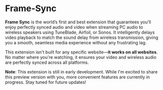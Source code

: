 # Frame-Sync

**Frame Sync** is the world’s first and best extension that guarantees you’ll enjoy perfectly synced audio and video when streaming PC audio to wireless speakers using TuneBlade, Airfoil, or Sonos. It intelligently delays video playback to match the sound delay from wireless transmission, giving you a smooth, seamless media experience without any frustrating lag.

This extension isn't built for any specific website—**it works on all websites**. No matter where you're watching, it ensures your video and wireless audio are perfectly synced across all platforms.

**Note**: This extension is still in early development. While I'm excited to share this preview version with you, more convenient features are currently in progress. Stay tuned for future updates!

















